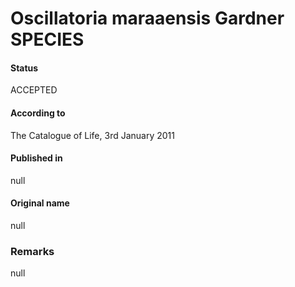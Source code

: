 # Oscillatoria maraaensis Gardner SPECIES

#### Status
ACCEPTED

#### According to
The Catalogue of Life, 3rd January 2011

#### Published in
null

#### Original name
null

### Remarks
null